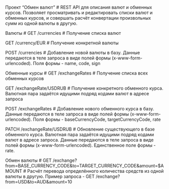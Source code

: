Проект “Обмен валют” #
REST API для описания валют и обменных курсов. Позволяет просматривать и редактировать списки валют и обменных курсов, и совершать расчёт конвертации произвольных сумм из одной валюты в другую.

Валюты #
GET /currencies #
Получение списка валют

GET /currency/EUR #
Получение конкретной валюты

POST /currencies #
Добавление новой валюты в базу. Данные передаются в теле запроса в виде полей формы (x-www-form-urlencoded). Поля формы - name, code, sign

Обменные курсы #
GET /exchangeRates #
Получение списка всех обменных курсов

GET /exchangeRate/USDRUB #
Получение конкретного обменного курса. Валютная пара задаётся идущими подряд кодами валют в адресе запроса

POST /exchangeRates #
Добавление нового обменного курса в базу. Данные передаются в теле запроса в виде полей формы (x-www-form-urlencoded). Поля формы - baseCurrencyCode, targetCurrencyCode, rate

PATCH /exchangeRate/USDRUB #
Обновление существующего в базе обменного курса. Валютная пара задаётся идущими подряд кодами валют в адресе запроса. Данные передаются в теле запроса в виде полей формы (x-www-form-urlencoded). Единственное поле формы - rate.

Обмен валюты #
GET /exchange?from=BASE_CURRENCY_CODE&to=TARGET_CURRENCY_CODE&amount=$AMOUNT #
Расчёт перевода определённого количества средств из одной валюты в другую. Пример запроса - GET /exchange?from=USD&to=AUD&amount=10

